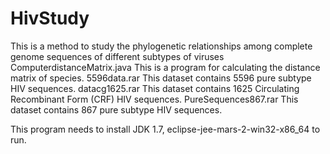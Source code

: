 # HivStudy
This is a method to study the phylogenetic relationships among complete genome sequences of different subtypes of viruses
ComputerdistanceMatrix.java  This is a program for calculating the distance matrix of species.
5596data.rar   This dataset contains 5596 pure subtype HIV sequences.
datacg1625.rar  This dataset contains 1625 Circulating Recombinant Form (CRF)  HIV sequences.
PureSequences867.rar This dataset contains 867 pure subtype HIV sequences.


This program needs to install JDK 1.7, eclipse-jee-mars-2-win32-x86_64 to run.

